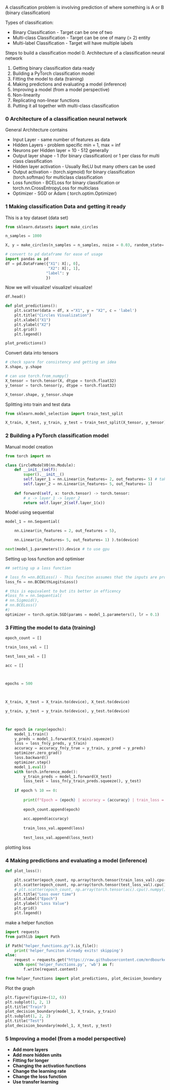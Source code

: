 A classification problem is involving prediction of where something is A or B (binary classification)

Types of classification:
- Binary Classification - Target can be one of two
- Multi-class Classification - Target can be one of many (> 2) entity
- Multi-label Classification - Target will have multiple labels

Steps to build a classification model 
0. Architecture of a classification neural network
1. Getting binary classification data ready
2. Building a PyTorch classification model
3. Fitting the model to data (training)
4. Making predictions and evaluating a model (inference)
5. Improving a model (from a model perspective)
6. Non-linearity
7. Replicating non-linear functions
8. Putting it all together with multi-class classification


### 0 Architecture of a classification neural network
General Architecture contains
- Input Layer - same number of features as data
- Hidden Layers - problem specific min = 1, max = inf
- Neurons per Hidden layer = 10 - 512 generally
- Output layer shape - 1 (for binary classification) or 1 per class for multi class classification
- Hidden layer activation - Usually ReLU but many others can be used
- Output activation - (torch.sigmoid) for binary classification (torch.softmax) for multiclass classification
- Loss function - BCELoss for binary classification or torch.nn.CrossEntropyLoss for multiclass
- Optimizer - SGD or Adam ( torch.optim.Optimizer)

### 1 Making classification Data and getting it ready
This is a toy dataset (data set)
```python
from sklearn.datasets import make_circles

n_samples = 1000

X, y = make_circles(n_samples = n_samples, noise = 0.03, random_state= 42)

# convert to pd dataframe for ease of usage
import pandas as pd
df = pd.DataFrame({"X1": X[:, 0],
                   "X2": X[:, 1],
                  "label": y
                  })
```

Now we will visualize! visualize! visualize! 

```python
df.head()

def plot_predictions():
    plt.scatter(data = df, x ="X1", y = "X2", c = 'label')
    plt.title("Circles Visualization")
    plt.xlabel("X1")
    plt.ylabel("X2")
    plt.grid()
    plt.legend()

plot_predictions()
```

Convert data into tensors
```python 
# check spare for consistency and getting an idea
X.shape, y.shape

# can use torch.from_numpy()
X_tensor = torch.tensor(X, dtype = torch.float32)
y_tensor = torch.tensor(y, dtype = torch.float32)

X_tensor.shape, y_tensor.shape
```

Splitting into train and test data

```python 
from sklearn.model_selection import train_test_split

X_train, X_test, y_train, y_test = train_test_split(X_tensor, y_tensor)
```

### 2 Building a PyTorch classification model
Manual model creation
```python
from torch import nn

class CircleModelV0(nn.Module):
	def __init__(self):
		super().__init__()
		self.layer_1 = nn.Linear(in_features= 2, out_features= 5) # takes 2 featues and upsacles to 5 features
		self.layer_2 = nn.Linear(in_features= 5, out_features= 1)
		
	def forward(self, x: torch.tensor) -> torch.tensor:
		# x -> layer_1 -> layer_2
		return self.layer_2(self.layer_1(x))
```
Model using sequential 
```python
model_1 = nn.Sequential(

	nn.Linear(in_features = 2, out_features = 5),

	nn.Linear(in_features= 5, out_features= 1) ).to(device)

next(model_1.parameters()).device # to use gpu
```

Setting up loss function and optimiser

```python
## setting up a loss function

# loss_fn =nn.BCELoss() - This funciton assumes that the inputs are processed with sigmoid
loss_fn = nn.BCEWithLogitsLoss()

# this is equivalent to but its better in efficency
#loss_fn = nn.Sequential(
# nn.Sigmoid(),
# nn.BCELoss()
#)
optimizer = torch.optim.SGD(params = model_1.parameters(), lr = 0.1)
```

### 3 Fitting the model to data (training)

```python
epoch_count = []

train_loss_val = []

test_loss_val = []

acc = []

  

epochs = 500

  

X_train, X_test = X_train.to(device), X_test.to(device)

y_train, y_test = y_train.to(device), y_test.to(device)

  

for epoch in range(epochs):
	model_1.train()
	y_preds = model_1.forward(X_train).squeeze()
	loss = loss_fn(y_preds, y_train)
	accuracy = accuracy_fn(y_true = y_train, y_pred = y_preds)
	optimizer.zero_grad()
	loss.backward()
	optimizer.step()
	model_1.eval()
	with torch.inference_mode():
		y_train_preds = model_1.forward(X_test)
		loss_test = loss_fn(y_train_preds.squeeze(), y_test)
		
	if epoch % 10 == 0:
		
		print(f"Epoch = {epoch} | accuracy = {accuracy} | train_loss = {loss} | test_loss = {loss_test}")
		
		epoch_count.append(epoch)
		
		acc.append(accuracy)
		
		train_loss_val.append(loss)
		
		test_loss_val.append(loss_test)
```
plotting loss

### 4 Making predictions and evaluating a model (inference)
```python
def plot_loss():

	plt.scatter(epoch_count, np.array(torch.tensor(train_loss_val).cpu().numpy()), label = 'Train', c="green")
	plt.scatter(epoch_count, np.array(torch.tensor(test_loss_val).cpu().numpy()), label = 'Test', c="orange")
	# plt.scatter(epoch_count, np.array(torch.tensor(acc).cpu().numpy()), label = 'Accuracy', c="lime")
	plt.title("Loss over time")
	plt.xlabel("Epoch")
	plt.ylabel("Loss Value")
	plt.grid()
	plt.legend()
```

make a helper function

```python
import requests
from pathlib import Path

if Path("helper_functions.py").is_file():
	print('helper_funciton already exits! skipping')
else:
	request = requests.get("https://raw.githubusercontent.com/mrdbourke/pytorch-deep-learning/main/helper_functions.py")
	with open('helper_functions.py', 'wb') as f:
		f.write(request.content)

from helper_functions import plot_predictions, plot_decision_boundary
```

Plot the graph 
```python
plt.figure(figsize=(12, 6))
plt.subplot(1, 2, 1)
plt.title("Train")
plot_decision_boundary(model_1, X_train, y_train)
plt.subplot(1, 2, 2)
plt.title("Test")
plot_decision_boundary(model_1, X_test, y_test)
```

### 5 Improving a model (from a model perspective)

- **Add more layers**
- **Add more hidden units**
- **Fitting for longer**
- **Changing the activation functions**
- **Change the learning rate**
- **Change the loss function**
- **Use transfer learning**